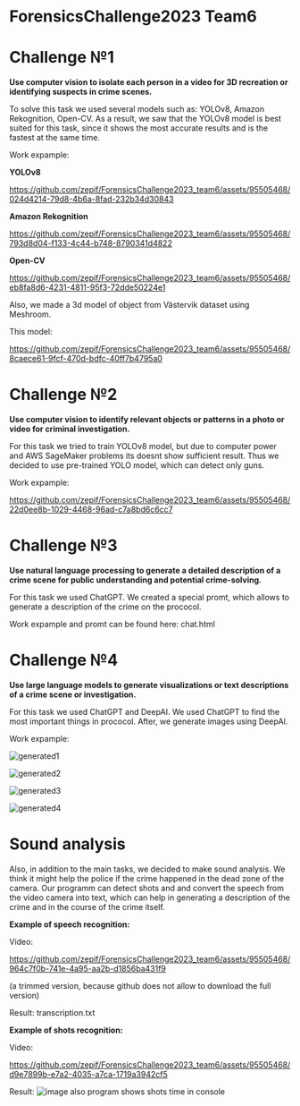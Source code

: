 # ForensicsChallenge2023 Team6

# Challenge №1
**Use computer vision to isolate each person in a video for 3D recreation or identifying
suspects in crime scenes.**

To solve this task we used several models such as: YOLOv8, Amazon Rekognition, Open-CV. As a result, we saw that the YOLOv8 model is best suited for this task, since it shows the most accurate results and is the fastest at the same time.

Work expample:

**YOLOv8**

https://github.com/zepif/ForensicsChallenge2023_team6/assets/95505468/024d4214-79d8-4b6a-8fad-232b34d30843

**Amazon Rekognition**

https://github.com/zepif/ForensicsChallenge2023_team6/assets/95505468/793d8d04-f133-4c44-b748-8790341d4822

**Open-CV**

https://github.com/zepif/ForensicsChallenge2023_team6/assets/95505468/eb8fa8d6-4231-4811-95f3-72dde50224e1


Also, we made a 3d model of object from Västervik dataset using Meshroom.

This model:



https://github.com/zepif/ForensicsChallenge2023_team6/assets/95505468/8caece61-9fcf-470d-bdfc-40ff7b4795a0




# Challenge №2
**Use computer vision to identify relevant objects or patterns in a photo or video for
criminal investigation.**

For this task we tried to train YOLOv8 model, but due to computer power and AWS SageMaker problems its doesnt show sufficient result. Thus we decided to use pre-trained YOLO model, which can detect only guns.

Work expample:

https://github.com/zepif/ForensicsChallenge2023_team6/assets/95505468/22d0ee8b-1029-4468-96ad-c7a8bd6c6cc7

# Challenge №3
**Use natural language processing to generate a detailed description of a crime scene
for public understanding and potential crime-solving.**

For this task we used ChatGPT. We created a special promt, which allows to generate a description of the crime on the prococol.

Work expample and promt can be found here: chat.html

# Challenge №4
**Use large language models to generate visualizations or text descriptions of a crime
scene or investigation.**

For this task we used ChatGPT and DeepAI. We used ChatGPT to find the most important things in prococol. After, we generate images using DeepAI.

Work expample: 

![generated1](https://github.com/zepif/ForensicsChallenge2023_team6/assets/95505468/59eb2afc-20be-4c99-9d04-30a0abafa9ea)

![generated2](https://github.com/zepif/ForensicsChallenge2023_team6/assets/95505468/473db290-87b4-4163-aad1-cc0b09da28c3)

![generated3](https://github.com/zepif/ForensicsChallenge2023_team6/assets/95505468/58cb9890-3cdc-4641-9383-5c5d1c0beb24)

![generated4](https://github.com/zepif/ForensicsChallenge2023_team6/assets/95505468/8894cea7-479e-4113-a964-0ebaeea8a02c)


# Sound analysis

Also, in addition to the main tasks, we decided to make sound analysis. We think it might help the police if the crime happened in the dead zone of the camera. Our programm can detect shots and and convert the speech from the video camera into text, which can help in generating a description of the crime and in the course of the crime itself.

**Example of speech recognition:**

Video:

https://github.com/zepif/ForensicsChallenge2023_team6/assets/95505468/964c7f0b-741e-4a95-aa2b-d1856ba431f9

(a trimmed version, because github does not allow to download the full version)

Result: transcription.txt

**Example of shots recognition:**

Video:

https://github.com/zepif/ForensicsChallenge2023_team6/assets/95505468/d9e7899b-e7a2-4035-a7ca-1719a3942cf5

Result:
![image](https://github.com/zepif/ForensicsChallenge2023_team6/assets/95505468/38a5fc5d-494c-40af-81b3-3b1c6ac412a1)
also program shows shots time in console

